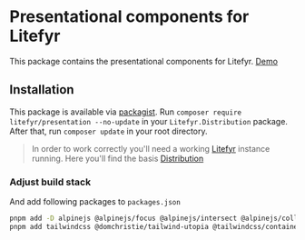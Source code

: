 # Presentational components for Litefyr

This package contains the presentational components for Litefyr. [Demo](https://litefyr.io)

## Installation

This package is available via [packagist]. Run `composer require litefyr/presentation --no-update` in your
`Litefyr.Distribution` package. After that, run `composer update` in your root directory.

> In order to work correctly you'll need a working [Litefyr] instance running. Here you'll find the basis [Distribution]

### Adjust build stack

And add following packages to `packages.json`

```bash
pnpm add -D alpinejs @alpinejs/focus @alpinejs/intersect @alpinejs/collapse @alpinejs/persist @ryangjchandler/alpine-clipboard alpinejs-textarea-grow @imacrayon/alpine-ajax lazysizes rough-notation lscache
pnpm add tailwindcss @domchristie/tailwind-utopia @tailwindcss/container-queries @tailwindcss/typography @thedutchcoder/postcss-rem-to-px autoprefixer colorjs.io cssnano postcss postcss-assets postcss-clip-path-polyfill postcss-import postcss-reporter postcss-sort-media-queries ts-deepmerge
```

[litefyr]: https://litefyr.io
[distribution]: https://github.com/Litefyr/Distribution
[packagist]: https://packagist.org/packages/litefyr/presentation
